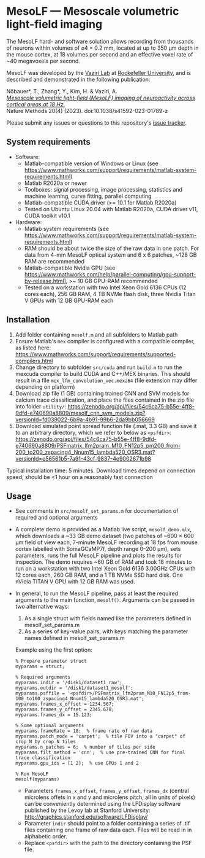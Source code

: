 # MesoLF — Mesoscale volumetric light-field imaging

The MesoLF hard- and software solution allows recording from thousands of neurons within volumes of ⌀4 × 0.2 mm, located at up to 350 µm depth in the mouse cortex, at 18 volumes per second and an effective voxel rate of ~40 megavoxels per second.

MesoLF was developed by the [Vaziri Lab](http://vaziria.com/) at [Rockefeller University](https://www.rockefeller.edu/), and is described and demonstrated in the following publication:

Nöbauer*, T., Zhang*, Y., Kim, H. & Vaziri, A.  
[*Mesoscale volumetric light-field (MesoLF) imaging of neuroactivity across cortical areas at 18 Hz.*](https://www.nature.com/articles/s41592-023-01789-z)  
Nature Methods 20(4) (2023). doi:10.1038/s41592-023-01789-z

Please submit any issues or questions to this repository's [issue tracker](https://github.com/vazirilab/mesolf/issues).

## System requirements
* Software:
  * Matlab-compatible version of Windows or Linux (see https://www.mathworks.com/support/requirements/matlab-system-requirements.html)
  * Matlab R2020a or newer
  * Toolboxes: signal processing, image processing, statistics and machine learning, curve fitting, parallel computing
  * Matlab-compatible CUDA driver (>= 10.1 for Matlab R2020a)
  * Tested on Ubuntu Linux 20.04 with Matlab R2020a, CUDA driver v11, CUDA toolkit v10.1
* Hardware:
  * Matlab system requirements (see https://www.mathworks.com/support/requirements/matlab-system-requirements.html)
  * RAM should be about twice the size of the raw data in one patch. For data from 4-mm MesoLF optical system and 6 x 6 patches, ~128 GB RAM are recommended
  * Matlab-compatible Nvidia GPU (see https://www.mathworks.com/help/parallel-computing/gpu-support-by-release.html], >~ 10 GB GPU-RAM recommended
  * Tested on a workstation with two Intel Xeon Gold 6136 CPUs (12 cores each), 256 GB RAM, 4 TB NVMe flash disk, three Nvidia Titan V GPUs with 12 GB GPU-RAM each

## Installation
1. Add folder containing `mesolf.m` and all subfolders to Matlab path
2. Ensure Matlab's `mex` compiler is configured with a compatible compiler, as listed here: https://www.mathworks.com/support/requirements/supported-compilers.html
3. Change directory to subfolder `src/cuda` and run `build.m` to run the mexcuda compiler to build CUDA and C++/MEX binaries. This should result in a file `mex_lfm_convolution_vec.mexa64` (file extension may differ depending on platform)
4. Download zip file (1 GB) containing trained CNN and SVM models for calcium trace classification, and place the files contained in the zip file into folder `utility/`: https://zenodo.org/api/files/54c6ca75-b55e-4ff8-9dfd-e740690a8809/mesolf_cnn_svm_models.zip?versionId=fd039022-6b9a-4b91-99b6-2da9bb056669
5. Download simulated point spread function file (.mat, 3.3 GB) and save it to an arbitrary directory, which we refer to below as `<psfdir>`: https://zenodo.org/api/files/54c6ca75-b55e-4ff8-9dfd-e740690a8809/PSFmatrix_lfm2pram_M10_FN12p5_pm200_from-200_to200_zspacing4_Nnum15_lambda520_OSR3.mat?versionId=e56561b5-7a91-43cf-9837-4e9002671b98

Typical installation time: 5 minutes. Download times depend on connection speed; should be <1 hour on a reasonably fast connection

## Usage
* See comments in `src/mesolf_set_params.m` for documentation of required and optional arguments
* A complete demo is provided as a Matlab live script, `mesolf_demo.mlx`, which downloads a ~33 GB demo dataset (two patches of ~600 × 600 μm field of view each, 7-minute MesoLF recording at 18 fps from mouse cortex labelled with SomaGCaMP7f, depth range 0–200 μm), sets parameters, runs the full MesoLF pipeline and plots the results for inspection. The demo requires ~60 GB of RAM and took 18 minutes to run on a workstation with two Intel Xeon Gold 6136 3.00GHz CPUs with 12 cores each, 260 GB RAM, and a 1 TB NVMe SSD hard disk. One nVidia TITAN V GPU with 12 GB RAM was used.
* In general, to run the MesoLF pipeline, pass at least the required arguments to the main function, `mesolf()`. Arguments can be passed in two alternative ways:
  1. As a single struct with fields named like the parameters defined in mesolf_set_params.m
  2. As a series of key-value pairs, with keys matching the parameter names defined in mesolf_set_params.m
  
  Example using the first option:
  ```
  % Prepare parameter struct
  myparams = struct;
  
  % Required arguments
  myparams.indir = '/disk1/dataset1_raw';
  myparams.outdir = '/disk1/dataset1_mesolf';
  myparams.psffile = '<psfdir>/PSFmatrix_lfm2pram_M10_FN12p5_from-100_to100_zspacing4_Nnum15_lambda520_OSR3.mat';
  myparams.frames_x_offset = 1234.567;
  myparams.frames_y_offset = 2345.678;
  myparams.frames_dx = 15.123;
  
  % Some optional arguments
  myparams.frameRate = 18;  % frame rate of raw data
  myparams.patch_mode = 'carpet';  % tile FOV into a "carpet" of crop_N by crop_N tiles
  myparams.n_patches = 6;  % number of tiles per side
  myparams.filt_method = 'cnn';  % use pre-trained CNN for final trace classification
  myparams.gpu_ids = [1 2];  % use GPUs 1 and 2

  % Run MesoLF
  mesolf(myparams)
  ```
  * Parameters `frames_x_offset`, `frames_y_offset`, `frames_dx` (central microlens offets in x and y and microlens pitch, all in units of pixels) can be conveniently determined using the LFDisplay software published by the Levoy lab at Stanford University: http://graphics.stanford.edu/software/LFDisplay/
  * Parameter `indir` should point to a folder containing a series of .tif files containing one frame of raw data each. Files will be read in in alphabetic order.
  * Replace `<psfdir>` with the path to the directory containing the PSF file.
